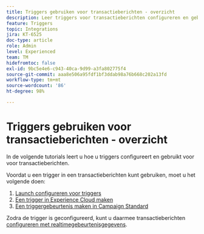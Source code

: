 ```yaml
---
title: Triggers gebruiken voor transactieberichten - overzicht
description: Leer triggers voor transactieberichten configureren en gebruiken.
feature: Triggers
topic: Integrations
jira: KT-6525
doc-type: article
role: Admin
level: Experienced
team: TM
hidefromtoc: false
exl-id: 9bc5e4e6-c943-40ca-9d99-a3fa802775f4
source-git-commit: aaa8e506a95fdf1bf3ddab98a76b668c202a13fd
workflow-type: tm+mt
source-wordcount: '86'
ht-degree: 98%

---
```


# Triggers gebruiken voor transactieberichten - overzicht

In de volgende tutorials leert u hoe u triggers configureert en gebruikt voor voor transactieberichten.

Voordat u een trigger in een transactieberichten kunt gebruiken, moet u het volgende doen:

1. [Launch configureren voor triggers](/help/integrations/configure-launch-for-triggers.md)
2. [Een trigger in Experience Cloud maken](https://experienceleague.adobe.com/docs/core-services/interface/triggers.html?lang=en)
3. [Een triggergebeurtenis maken in Campaign Standard](/help/integrations/create-a-trigger-event.md)

Zodra de trigger is geconfigureerd, kunt u daarmee transactieberichten [configureren met realtimegebeurtenisgegevens](/help/integrations/configure-transactional-messages-using-realtime-event-data.md).
